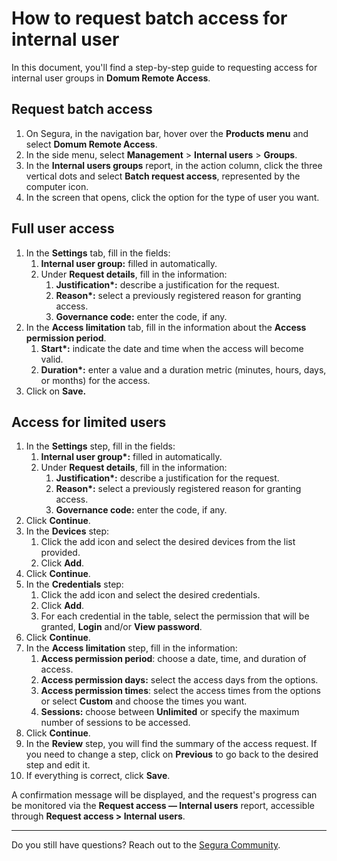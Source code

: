 # How to request batch access for internal user

In this document, you'll find a step-by-step guide to requesting access for internal user groups in **Domum Remote Access**.

## Request batch access

1. On Segura, in the navigation bar, hover over the **Products menu** and select **Domum Remote Access**.  
2. In the side menu, select **Management** > **Internal users** > **Groups**.  
3. In the **Internal users groups** report, in the action column, click the three vertical dots and select **Batch request access**, represented by the computer icon.  
4. In the screen that opens, click the option for the type of user you want.

## Full user access

1. In the **Settings** tab, fill in the fields:  
   1. **Internal user group:** filled in automatically.  
   2. Under **Request details**, fill in the information:  
      1. **Justification\*:** describe a justification for the request.  
      2. **Reason\*:** select a previously registered reason for granting access.  
      3. **Governance code:** enter the code, if any.  
2. In the **Access limitation** tab, fill in the information about the **Access permission period**.  
   1. **Start\*:** indicate the date and time when the access will become valid.
   2. **Duration\*:** enter a value and a duration metric (minutes, hours, days, or months) for the access.  
3. Click on **Save.**

## Access for limited users

1. In the **Settings** step, fill in the fields:  
   1. **Internal user group\*:** filled in automatically.  
   2. Under **Request details**, fill in the information:  
      1. **Justification\*:** describe a justification for the request.  
      2. **Reason\*:** select a previously registered reason for granting access.  
      3. **Governance code:** enter the code, if any.  
2. Click **Continue**.  
3. In the **Devices** step:   
   1. Click the add icon and select the desired devices from the list provided.  
   2. Click **Add**.  
4. Click **Continue**.  
5. In the **Credentials** step:   
   1. Click the add icon and select the desired credentials.  
   2. Click **Add**.  
   3. For each credential in the table, select the permission that will be granted, **Login** and/or **View password**.  
6. Click **Continue**.  
7. In the **Access limitation** step, fill in the information:  
   1. **Access permission period**: choose a date, time, and duration of access.  
   2. **Access permission days:** select the access days from the options.  
   3. **Access permission times**: select the access times from the options or select **Custom** and choose the times you want.  
   4. **Sessions:** choose between **Unlimited** or specify the maximum number of sessions to be accessed.  
8. Click **Continue**.  
9. In the **Review** step, you will find the summary of the access request. If you need to change a step, click on **Previous** to go back to the desired step and edit it.  
10. If everything is correct, click **Save**.

A confirmation message will be displayed, and the request's progress can be monitored via the  **Request access — Internal users** report, accessible through **Request access \> Internal users**.

---
Do you still have questions? Reach out to the [Segura Community](https://community.Segura.io/).